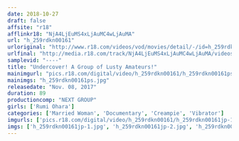 ```yaml
---
date: 2018-10-27
draft: false
affsite: "r18"
afflinkr18: "NjA4LjEuMS4xLjAuMC4wLjAuMA"
url: "h_259rdkn00161"
urloriginal: "http://www.r18.com/videos/vod/movies/detail/-/id=h_259rdkn00161"
urlfinal: "http://media.r18.com/track/NjA4LjEuMS4xLjAuMC4wLjAuMA/videos/vod/movies/detail/-/id=h_259rdkn00161"
samplevid: "----"
title: "Undercover! A Group of Lusty Amateurs!"
mainimgurl: "pics.r18.com/digital/video/h_259rdkn00161/h_259rdkn00161ps.jpg"
mainimgs: "h_259rdkn00161ps.jpg"
releasedate: "Nov. 08, 2017"
duration: 89
productioncomp: "NEXT GROUP"
girls: ['Rumi Ohara']
categories: ['Married Woman', 'Documentary', 'Creampie', 'Vibrator']
imgurls: ['pics.r18.com/digital/video/h_259rdkn00161/h_259rdkn00161jp-1.jpg', 'pics.r18.com/digital/video/h_259rdkn00161/h_259rdkn00161jp-2.jpg', 'pics.r18.com/digital/video/h_259rdkn00161/h_259rdkn00161jp-3.jpg', 'pics.r18.com/digital/video/h_259rdkn00161/h_259rdkn00161jp-4.jpg', 'pics.r18.com/digital/video/h_259rdkn00161/h_259rdkn00161jp-5.jpg', 'pics.r18.com/digital/video/h_259rdkn00161/h_259rdkn00161jp-6.jpg', 'pics.r18.com/digital/video/h_259rdkn00161/h_259rdkn00161jp-7.jpg', 'pics.r18.com/digital/video/h_259rdkn00161/h_259rdkn00161jp-8.jpg', 'pics.r18.com/digital/video/h_259rdkn00161/h_259rdkn00161jp-9.jpg', 'pics.r18.com/digital/video/h_259rdkn00161/h_259rdkn00161jp-10.jpg', 'pics.r18.com/digital/video/h_259rdkn00161/h_259rdkn00161jp-11.jpg', 'pics.r18.com/digital/video/h_259rdkn00161/h_259rdkn00161jp-12.jpg', 'pics.r18.com/digital/video/h_259rdkn00161/h_259rdkn00161jp-13.jpg', 'pics.r18.com/digital/video/h_259rdkn00161/h_259rdkn00161jp-14.jpg', 'pics.r18.com/digital/video/h_259rdkn00161/h_259rdkn00161jp-15.jpg', 'pics.r18.com/digital/video/h_259rdkn00161/h_259rdkn00161jp-16.jpg', 'pics.r18.com/digital/video/h_259rdkn00161/h_259rdkn00161jp-17.jpg', 'pics.r18.com/digital/video/h_259rdkn00161/h_259rdkn00161jp-18.jpg', 'pics.r18.com/digital/video/h_259rdkn00161/h_259rdkn00161jp-19.jpg', 'pics.r18.com/digital/video/h_259rdkn00161/h_259rdkn00161jp-20.jpg']
imgs: ['h_259rdkn00161jp-1.jpg', 'h_259rdkn00161jp-2.jpg', 'h_259rdkn00161jp-3.jpg', 'h_259rdkn00161jp-4.jpg', 'h_259rdkn00161jp-5.jpg', 'h_259rdkn00161jp-6.jpg', 'h_259rdkn00161jp-7.jpg', 'h_259rdkn00161jp-8.jpg', 'h_259rdkn00161jp-9.jpg', 'h_259rdkn00161jp-10.jpg', 'h_259rdkn00161jp-11.jpg', 'h_259rdkn00161jp-12.jpg', 'h_259rdkn00161jp-13.jpg', 'h_259rdkn00161jp-14.jpg', 'h_259rdkn00161jp-15.jpg', 'h_259rdkn00161jp-16.jpg', 'h_259rdkn00161jp-17.jpg', 'h_259rdkn00161jp-18.jpg', 'h_259rdkn00161jp-19.jpg', 'h_259rdkn00161jp-20.jpg']
---
```

